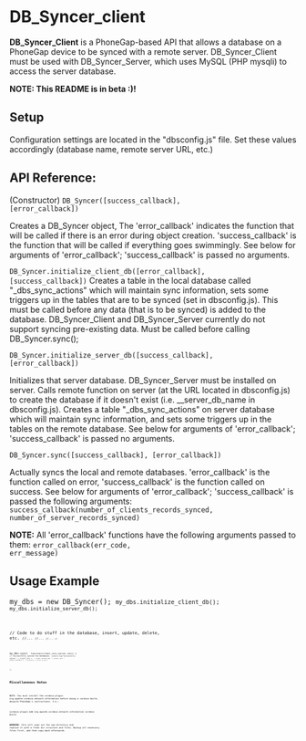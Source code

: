 <h1> DB_Syncer_client </h1>

<strong>DB_Syncer_Client</strong> is a PhoneGap-based API that allows a database on a PhoneGap device to be synced with a remote server.  DB_Syncer_Client must be used with DB_Syncer_Server, which uses MySQL (PHP mysqli) to access the server database.

<strong>NOTE: This README is in beta :)!</strong>

<h2>Setup</h2>

Configuration settings are located in the "dbsconfig.js" file.  Set these values accordingly (database name, remote server URL, etc.)

<h2>API Reference:</h2>


(Constructor) <code>DB_Syncer([success_callback], [error_callback])</code>

Creates a DB_Syncer object,  The 'error_callback' indicates the function that will be called if there is an error during object creation. 'success_callback' is the function that will be called if everything goes swimmingly. See below for arguments of 'error_callback'; 'success_callback' is passed no arguments.

<code>DB_Syncer.initialize_client_db([error_callback], [success_callback])</code>
Creates a table in the local database called "_dbs_sync_actions" which will maintain sync information, sets some triggers up in the tables that are to be synced (set in dbsconfig.js). This must be called before any data (that is to be synced) is added to the database.  DB_Syncer_Client and DB_Syncer_Server currently do not support syncing pre-existing data. Must be called before calling DB_Syncer.sync();


<code>DB_Syncer.initialize_server_db([success_callback], [error_callback])</code>

Initializes that server database. DB_Syncer_Server must be installed on server. Calls remote function on server (at the URL located in dbsconfig.js) to create the database if it doesn't exist (i.e. __server_db_name in dbsconfig.js). Creates a table "_dbs_sync_actions" on server database which will maintain sync information, and sets some triggers up in the tables on the remote database. See below for arguments of 'error_callback'; 'success_callback' is passed no arguments.

<code>DB_Syncer.sync([success_callback], [error_callback])</code>

Actually syncs the local and remote databases. 'error_callback' is the function called on error, 'success_callback' is the function called on success. See below for arguments of 'error_callback'; 'success_callback' is passed the following arguments:
<code>success_callback(number_of_clients_records_synced, number_of_server_records_synced)</code>

<strong>NOTE:</strong>
All 'error_callback' functions have the following arguments passed to them:
<code>error_callback(err_code, err_message)</code>


<h2>Usage Example</h2>

<code>my_dbs = new DB_Syncer();
<code>my_dbs.initialize_client_db();
<code>my_dbs.initialize_server_db();

<code>// Code to do stuff in the database, insert, update, delete, etc. 
<code>//...
<code>//...
<code>//...
<code>//

<code>my_dbs.sync(
<code>    function(client_recs,server_recs) {
<code>        // Successfully synced the databases
<code>        console.log("Successfully synced " + client_recs + 
<code>                    " client records and " + server_recs " server records!");
<code>
    }
    function() {
        // Error on sync
    }
    
);
</code>


<h2>Miscellaneous Notes</h2> 

NOTE: You must install the cordova plugin org.apache.cordova.network-information before doing a cordova
build, despite PhoneGap's instructions.  I.e.:

cordova plugin add org.apache.cordova.network-information
cordova build 

<strong>WARNING</strong>: this will wipe out the www directory and replace it with a fresh dir structure
and files.  Backup all necessary files first, and then copy back afterwards.
